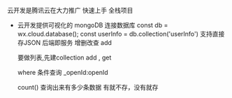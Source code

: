 云开发是腾讯云在大力推广
快速上手   全栈项目

- 云开发提供可视化的 mongoDB
    连接数据库
    const db = wx.cloud.database();
    const userInfo = db.collection('userInfo')
    支持直接存JSON
    后端即服务 增删改查
    add

    要做列表,先建collection 
    add , get

    where 条件查询
    _openId:openId

    count() 查询出来有多少条数据    有就不存，没有就存